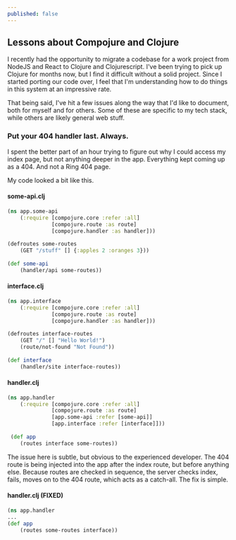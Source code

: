 ```yaml
---
published: false
---
```


## Lessons about Compojure and Clojure

I recently had the opportunity to migrate a codebase for a work project from NodeJS and React to Clojure and Clojurescript. I've been trying to pick up Clojure for months now, but I find it difficult without a solid project. Since I started porting our code over, I feel that I'm understanding how to do things in this system at an impressive rate.

That being said, I've hit a few issues along the way that I'd like to document, both for myself and for others. Some of these are specific to my tech stack, while others are likely general web stuff.

### Put your 404 handler last. Always.
I spent the better part of an hour trying to figure out why I could access my index page, but not anything deeper in the app. Everything kept coming up as a 404. And not a Ring 404 page.

My code looked a bit like this.

#### some-api.clj
```clojure
(ns app.some-api
	(:require [compojure.core :refer :all]
    		  [compojure.route :as route]
              [compojure.handler :as handler]))
              
(defroutes some-routes
	(GET "/stuff" [] {:apples 2 :oranges 3}))
    
(def some-api
	(handler/api some-routes))
```

#### interface.clj
```clojure
(ns app.interface
	(:require [compojure.core :refer :all]
    		  [compojure.route :as route]
              [compojure.handler :as handler]))
              
(defroutes interface-routes
	(GET "/" [] "Hello World!")
    (route/not-found "Not Found"))
    
(def interface
	(handler/site interface-routes))
```

#### handler.clj
```clojure
(ns app.handler
	(:require [compojure.core :refer :all]
    		  [compojure.route :as route]
              [app.some-api :refer [some-api]]
              [app.interface :refer [interface]]))
              
 (def app
 	(routes interface some-routes))
```

The issue here is subtle, but obvious to the experienced developer. The 404 route is being injected into the app after the index route, but before anything else. Because routes are checked in sequence, the server checks index, fails, moves on to the 404 route, which acts as a catch-all. The fix is simple.

#### handler.clj (FIXED)
```clojure
(ns app.handler
...
(def app
	(routes some-routes interface))
```


